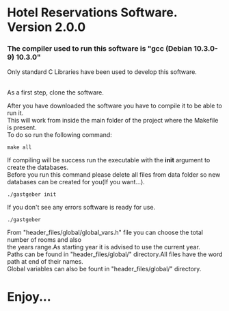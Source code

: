# Hotel Reservations Software. Version 2.0.0
### The compiler used to run this software is "gcc (Debian 10.3.0-9) 10.3.0"
Only standard C Libraries have been used to develop this software.<br><br>

As a first step, clone the software.<br>

After you have downloaded the software you have to compile it to be able to run it.<br>
This will work from inside the main folder of the project where the Makefile is present.<br>
To do so run the following command:
```
make all
```
If compiling will be success run the executable with the  **init**  argument to create the databases.<br>
Before you run this command please delete all files from data folder so new databases can be created for you(If you want...).
```
./gastgeber init
```
If you don't see any errors software is ready for use.
```
./gastgeber
```
From "header_files/global/global_vars.h" file you can choose the total number of rooms and also<br>
the years range.As starting year it is advised to use the current year.<br>
Paths can be found in "header_files/global/" directory.All files have the word path at end of their names.<br>
Global variables can also be fount in "header_files/global/" directory.<br>

# Enjoy...

